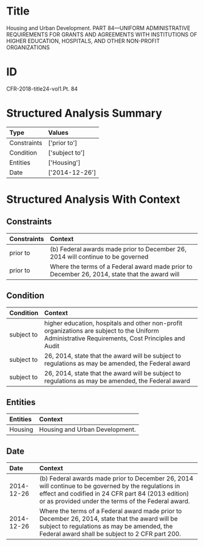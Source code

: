 # Title

 Housing and Urban Development. PART 84—UNIFORM ADMINISTRATIVE REQUIREMENTS FOR GRANTS AND AGREEMENTS WITH INSTITUTIONS OF HIGHER EDUCATION, HOSPITALS, AND OTHER NON-PROFIT ORGANIZATIONS


# ID

 CFR-2018-title24-vol1.Pt. 84


# Structured Analysis Summary

| Type        | Values         |
|:------------|:---------------|
| Constraints | ['prior to']   |
| Condition   | ['subject to'] |
| Entities    | ['Housing']    |
| Date        | ['2014-12-26'] |


# Structured Analysis With Context

 


## Constraints

| Constraints   | Context                                                                                        |
|:--------------|:-----------------------------------------------------------------------------------------------|
| prior to      | (b) Federal awards made  prior to December 26, 2014 will continue to be governed               |
| prior to      | Where the terms of a Federal award made  prior to December 26, 2014, state that the award will |


## Condition

| Condition   | Context                                                                                                                                          |
|:------------|:-------------------------------------------------------------------------------------------------------------------------------------------------|
| subject to  | higher education, hospitals and other non-profit organizations are subject to the Uniform Administrative Requirements, Cost Principles and Audit |
| subject to  | 26, 2014, state that the award will be subject to regulations as may be amended, the Federal award                                               |
| subject to  | 26, 2014, state that the award will be subject to regulations as may be amended, the Federal award                                               |


## Entities

| Entities   | Context                         |
|:-----------|:--------------------------------|
| Housing    | Housing  and Urban Development. |


## Date

| Date       | Context                                                                                                                                                                                                         |
|:-----------|:----------------------------------------------------------------------------------------------------------------------------------------------------------------------------------------------------------------|
| 2014-12-26 | (b) Federal awards made prior to December 26, 2014 will continue to be governed by the regulations in effect and codified in 24 CFR part 84 (2013 edition) or as provided under the terms of the Federal award. |
| 2014-12-26 | Where the terms of a Federal award made prior to December 26, 2014, state that the award will be subject to regulations as may be amended, the Federal award shall be subject to 2 CFR part 200.                |


